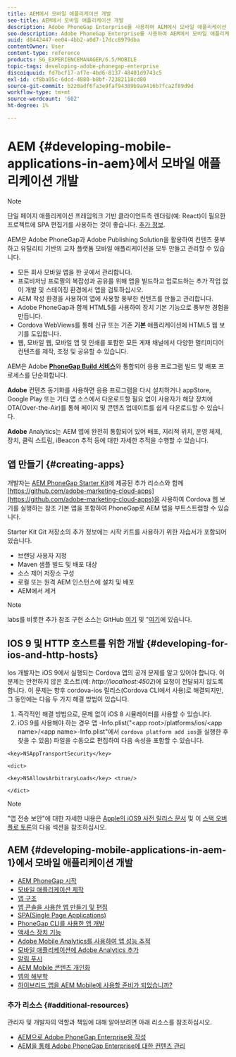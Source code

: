```yaml
---
title: AEM에서 모바일 애플리케이션 개발
seo-title: AEM에서 모바일 애플리케이션 개발
description: Adobe PhoneGap Enterprise를 사용하여 AEM에서 모바일 애플리케이션 개발을 시작하려면 이 페이지에 따르십시오.
seo-description: Adobe PhoneGap Enterprise를 사용하여 AEM에서 모바일 애플리케이션 개발을 시작하려면 이 페이지에 따르십시오.
uuid: d8442447-ee04-4bb2-a0d7-17dcc8979dba
contentOwner: User
content-type: reference
products: SG_EXPERIENCEMANAGER/6.5/MOBILE
topic-tags: developing-adobe-phonegap-enterprise
discoiquuid: fd7bcf17-af7e-4bd6-8137-48401d9743c5
exl-id: cf8ba05c-6dcd-4880-b8bf-72382118cd80
source-git-commit: b220adf6fa3e9faf94389b9a9416b7fca2f89d9d
workflow-type: tm+mt
source-wordcount: '602'
ht-degree: 1%

---
```


# AEM {#developing-mobile-applications-in-aem}에서 모바일 애플리케이션 개발

>[!NOTE]
>
>단일 페이지 애플리케이션 프레임워크 기반 클라이언트측 렌더링(예: React)이 필요한 프로젝트에 SPA 편집기를 사용하는 것이 좋습니다. [추가 정보](/help/sites-developing/spa-overview.md).

AEM은 Adobe PhoneGap과 Adobe Publishing Solution을 활용하여 컨텐츠 풍부하고 유틸리티 기반의 교차 플랫폼 모바일 애플리케이션을 모두 만들고 관리할 수 있습니다.

* 모든 회사 모바일 앱을 한 곳에서 관리합니다.
* 프로비저닝 프로필의 복잡성과 공유를 위해 앱을 빌드하고 업로드하는 추가 작업 없이 개발 및 스테이징 환경에서 앱을 검토하십시오.
* AEM 작성 환경을 사용하여 앱에 사용할 풍부한 컨텐츠를 만들고 관리합니다.
* Adobe PhoneGap과 함께 HTML5를 사용하여 장치 기본 기능으로 풍부한 경험을 만듭니다.
* Cordova WebViews를 통해 신규 또는 기존 **기본** 애플리케이션에 HTML5 웹 보기를 도입합니다.
* 웹, 모바일 웹, 모바일 앱 및 인쇄를 포함한 모든 게재 채널에서 다양한 멀티미디어 컨텐츠를 제작, 조정 및 공유할 수 있습니다.

AEM은 Adobe **[PhoneGap Build 서비스](https://build.phonegap.com/)**&#x200B;와 통합되어 응용 프로그램 빌드 및 배포 프로세스를 단순화합니다.

**Adobe** 컨텐츠 동기화를 사용하면 응용 프로그램을 다시 설치하거나 appStore, Google Play 또는 기타 앱 소스에서 다운로드할 필요 없이 사용자가 해당 장치에 OTA(Over-the-Air)를 통해 페이지 및 콘텐츠 업데이트를 쉽게 다운로드할 수 있습니다.

**Adobe** Analytics는 AEM 앱에 완전히 통합되어 있어 배포, 지리적 위치, 운영 체제, 장치, 클릭 스트림, iBeacon 추적 등에 대한 자세한 추적을 수행할 수 있습니다.

## 앱 만들기 {#creating-apps}

개발자는 [AEM PhoneGap Starter Kit](https://github.com/Adobe-Marketing-Cloud/aem-phonegap-starter-kit)에 제공된 추가 리소스와 함께 [https://github.com/adobe-marketing-cloud-apps](https://github.com/adobe-marketing-cloud-apps)을 사용하여 Cordova 웹 보기를 실행하는 참조 기본 앱을 포함하여 PhoneGap로 AEM 앱을 부트스트랩할 수 있습니다.

Starter Kit Git 저장소의 추가 정보에는 시작 키트를 사용하기 위한 자습서가 포함되어 있습니다.

* 브랜딩 사용자 지정
* Maven 샘플 빌드 및 배포 대상
* 소스 제어 저장소 구성
* 로컬 또는 원격 AEM 인스턴스에 설치 및 배포
* AEM에서 제거

>[!NOTE]
>
>labs를 비롯한 추가 참조 구현 소스는 GitHub [여기](https://github.com/adobe-marketing-cloud-apps) 및 &quot;[여기](https://github.com/blefebvre/aem-phonegap-kitchen-sink)에 있습니다.

## IOS 9 및 HTTP 호스트를 위한 개발 {#developing-for-ios-and-http-hosts}

Ios 개발자는 iOS 9에서 실행되는 Cordova 앱의 공개 문제를 알고 있어야 합니다. 이 문제는 안전하지 않은 호스트(예: *http://localhost:4502*)에 요청이 전달되지 않도록 합니다. 이 문제는 향후 cordova-ios 릴리스(Cordova CLI에서 사용)로 해결되지만, 그 동안에는 다음 두 가지 해결 방법이 있습니다.

1. 즉각적인 해결 방법으로, 문제 없이 iOS 8 시뮬레이터를 사용할 수 있습니다.
1. iOS 9를 사용해야 하는 경우 앱 -Info.plist(&quot;&lt;app root>/platforms/ios/&lt;app name>/&lt;app name>-Info.plist&quot;에서 `cordova platform add ios`을 실행한 후 찾을 수 있음) 파일을 수동으로 편집하여 다음 속성을 포함할 수 있습니다.

```
<key>NSAppTransportSecurity</key>

<dict>

<key>NSAllowsArbitraryLoads</key> <true/>

</dict>
```

>[!NOTE]
>
>&quot;앱 전송 보안&quot;에 대한 자세한 내용은 [Apple의 iOS9 사전 릴리스 문서](https://developer.apple.com/library/prerelease/ios/releasenotes/General/WhatsNewIniOS/Articles/iOS9.html#//apple_ref/doc/uid/TP40016198-SW14) 및 이 [스택 오버플로 토론](https://stackoverflow.com/questions/30751053/ios9-ats-what-about-html5-based-apps/)의 다음 섹션을 참조하십시오.

## AEM {#developing-mobile-applications-in-aem-1}에서 모바일 애플리케이션 개발

* [AEM PhoneGap 시작](/help/mobile/starting-aem-phonegap-app.md)
* [모바일 애플리케이션 제작](/help/mobile/building-app-mobile-phonegap.md)
* [앱 구조](/help/mobile/phonegap-structure-an-app.md)
* [앱 콘솔을 사용한 앱 만들기 및 편집](/help/mobile/phonegap-apps-console.md)
* [SPA(Single Page Applications)](/help/mobile/phonegap-single-page-applications.md)
* [PhoneGap CLI를 사용한 앱 개발](/help/mobile/phonegap-apps-pg-cli.md)
* [액세스 장치 기능](/help/mobile/phonegap-access-device-features.md)
* [Adobe Mobile Analytics를 사용하여 앱 성능 추적](/help/mobile/phonegap-intro-to-app-analytics.md)
* [모바일 애플리케이션에 Adobe Analytics 추가](/help/mobile/phonegap-add-analytics-to-apps.md)
* [알림 푸시](/help/mobile/phonegap-push-notifications.md)
* [AEM Mobile 콘텐츠 개인화](/help/mobile/phonegap-aem-mobile-content-personalization.md)
* [앱의 해부학](/help/mobile/phonegap-apps-arch.md)
* [하이브리드 앱을 AEM Mobile에 사용할 준비가 되었습니까?](/help/mobile/phonegap-adding-content-to-imported-app.md)

### 추가 리소스 {#additional-resources}

관리자 및 개발자의 역할과 책임에 대해 알아보려면 아래 리소스를 참조하십시오.

* [AEM으로 Adobe PhoneGap Enterprise용 작성](/help/mobile/phonegap.md)
* [AEM을 통해 Adobe PhoneGap Enterprise에 대한 컨텐츠 관리](/help/mobile/administer-phonegap.md)
